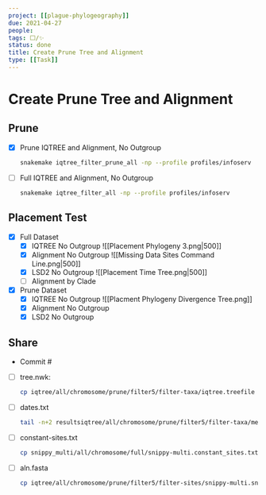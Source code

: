 ```yaml
---
project: [[plague-phylogeography]]
due: 2021-04-27
people:
tags: ⬜/✨ 
status: done
title: Create Prune Tree and Alignment
type: [[Task]]
---
```


# Create Prune Tree and Alignment

## Prune

- [x] Prune IQTREE and Alignment, No Outgroup
	```bash
	snakemake iqtree_filter_prune_all -np --profile profiles/infoserv
	```
- [ ] Full IQTREE and Alignment, No Outgroup
	```bash
	snakemake iqtree_filter_all -np --profile profiles/infoserv
	```
	
## Placement Test

- [x] Full Dataset
	- [x] IQTREE No Outgroup
	![[Placement Phylogeny 3.png|500]]
	- [x] Alignment No Outgroup
	![[Missing Data Sites Command Line.png|500]]
	- [x] LSD2 No Outgroup
	![[Placement Time Tree.png|500]]
	- [ ] Alignment by Clade

- [x] Prune Dataset
	- [x] IQTREE No Outgroup
	![[Placment Phylogeny Divergence Tree.png]]
	- [x] Alignment No Outgroup
	- [x] LSD2 No Outgroup

## Share

- Commit #
- [ ] tree.nwk:
	```bash
	cp iqtree/all/chromosome/prune/filter5/filter-taxa/iqtree.treefile share/tree.nwk
	````
- [ ] dates.txt
	```bash
	tail -n+2 resultsiqtree/all/chromosome/prune/filter5/filter-taxa/metadata.tsv | cut -f 1
	```
- [ ] constant-sites.txt
	```bash
	cp snippy_multi/all/chromosome/full/snippy-multi.constant_sites.txt share/constant-sites.txt
	```
- [ ] aln.fasta
	```bash
	cp iqtree/all/chromosome/prune/filter5/filter-sites/snippy-multi.snps.aln share/aln.fasta
	````
